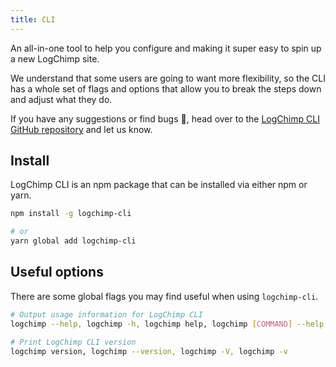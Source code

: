 ```yaml
---
title: CLI
---
```


An all-in-one tool to help you configure and making it super easy to spin up a new LogChimp site.

We understand that some users are going to want more flexibility, so the CLI has a whole set of flags and options that allow you to break the steps down and adjust what they do.

If you have any suggestions or find bugs 🐞, head over to the [LogChimp CLI GitHub repository](https://github.com/logchimp/logchimp-cli) and let us know.

## Install

LogChimp CLI is an npm package that can be installed via either npm or yarn.

```bash
npm install -g logchimp-cli

# or
yarn global add logchimp-cli
```

## Useful options

There are some global flags you may find useful when using `logchimp-cli`.

```bash
# Output usage information for LogChimp CLI
logchimp --help, logchimp -h, logchimp help, logchimp [COMMAND] --help, logchimp help [COMMAND]

# Print LogChimp CLI version
logchimp version, logchimp --version, logchimp -V, logchimp -v
```
